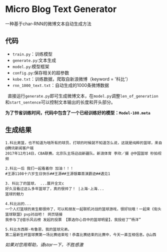 # Micro Blog Text Generator
一种基于char-RNN的微博文本自动生成方法` ` 


## 代码
* `train.py`：训练模型
* `generate.py`:文本生成
* `model.py`:模型框架
* `config.py`:保存相关的超参数  
* `kobe.txt`：训练数据，爬取自新浪微博（keyword = '科比'）
* `rnn_1000_text.txt`：自动生成的1000条微博数据  
  
  
  
直接运行`generate.py`即可生成微博文本，在`model.py`调整`len_of_generation` 和`start_sentence`可以控制文本输出的长度和开头部分。  
  
  


**为了节省训练时间，代码中包含了一个已经训练好的模型：`Model-100.meta`**  
  
  
## 生成结果
```
1.科比男篮，也不知道为啥所有的球员，打球的时候就不知道怎么说，这就是纯粹的篮球，来自@腾讯新闻客户端
2017年12月14日，CBA联赛。北京队主场迎战新疆队。新浪体育 李欣／摄 @中国篮球 秒拍视频 

2.科比一后 我们一起看着你 加油！！！
#王源1108十六岁生日快乐##王源##王源银幕首演爵迹##遇见1

3. 科比了的篮球， ...展开全文c
好久没看过这么多年篮球了，真的很帅了！ |上海·上海...
篮球的魅力

4.科比出的...
一个人打篮球的男生都很帅了，可以和朋友一起联机对战的篮球游戏，很好玩哦！一起来《街头篮球联盟》pvp对战吧！ 网页链接
我参与了@音乐风云榜 发起的投票 【票选你心目中的篮球明星】，我投给了“杨洋”

5.科比东西斯·布鲁恩，我的篮球兄弟。
第二届新生杯篮球赛第一场比赛结束啦！恭喜比赛结束的比赛中，今天一直互相信息。@山西
```


*如果对您用帮助，请star一下，不胜感激*




